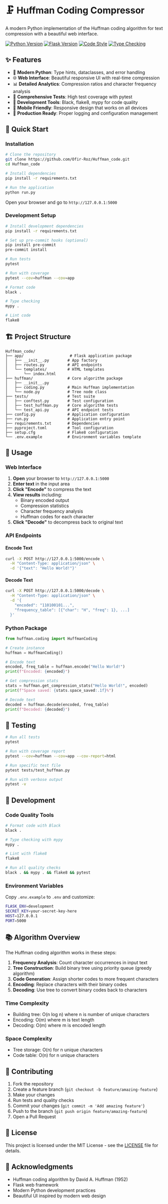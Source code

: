 # 🗜️ Huffman Coding Compressor

A modern Python implementation of the Huffman coding algorithm for text compression with a beautiful web interface.

[![Python Version](https://img.shields.io/badge/python-3.10+-blue.svg)](https://python.org)
[![Flask Version](https://img.shields.io/badge/flask-2.3+-green.svg)](https://flask.palletsprojects.com/)
[![Code Style](https://img.shields.io/badge/code%20style-black-000000.svg)](https://github.com/psf/black)
[![Type Checking](https://img.shields.io/badge/type%20checking-mypy-blue.svg)](http://mypy-lang.org/)

## ✨ Features

- 🎯 **Modern Python**: Type hints, dataclasses, and error handling
- 🌐 **Web Interface**: Beautiful responsive UI with real-time compression
- 📊 **Detailed Analytics**: Compression ratios and character frequency analysis
- 🧪 **Comprehensive Tests**: High test coverage with pytest
- 🔧 **Development Tools**: Black, flake8, mypy for code quality
- 📱 **Mobile Friendly**: Responsive design that works on all devices
- 🚀 **Production Ready**: Proper logging and configuration management

## 🚀 Quick Start

### Installation

```bash
# Clone the repository
git clone https://github.com/Ofir-Roz/Huffman_code.git
cd Huffman_code

# Install dependencies
pip install -r requirements.txt

# Run the application
python run.py
```

Open your browser and go to `http://127.0.0.1:5000`

### Development Setup

```bash
# Install development dependencies
pip install -r requirements.txt

# Set up pre-commit hooks (optional)
pip install pre-commit
pre-commit install

# Run tests
pytest

# Run with coverage
pytest --cov=huffman --cov=app

# Format code
black .

# Type checking
mypy .

# Lint code
flake8
```

## 🏗️ Project Structure

```
Huffman_code/
├── app/                    # Flask application package
│   ├── __init__.py        # App factory
│   ├── routes.py          # API endpoints
│   └── templates/         # HTML templates
│       └── index.html
├── huffman/               # Core algorithm package
│   ├── __init__.py
│   ├── coding.py          # Main Huffman implementation
│   └── node.py            # Tree node class
├── tests/                 # Test suite
│   ├── conftest.py        # Test configuration
│   ├── test_huffman.py    # Core algorithm tests
│   └── test_api.py        # API endpoint tests
├── config.py              # Application configuration
├── run.py                 # Application entry point
├── requirements.txt       # Dependencies
├── pyproject.toml         # Tool configuration
├── setup.cfg              # Flake8 configuration
└── .env.example           # Environment variables template
```

## 🎯 Usage

### Web Interface

1. **Open** your browser to `http://127.0.0.1:5000`
2. **Enter text** in the input area
3. **Click "Encode"** to compress the text
4. **View results** including:
   - Binary encoded output
   - Compression statistics
   - Character frequency analysis
   - Huffman codes for each character
5. **Click "Decode"** to decompress back to original text

### API Endpoints

#### Encode Text
```bash
curl -X POST http://127.0.0.1:5000/encode \
  -H "Content-Type: application/json" \
  -d '{"text": "Hello World!"}'
```

#### Decode Text
```bash
curl -X POST http://127.0.0.1:5000/decode \
  -H "Content-Type: application/json" \
  -d '{
    "encoded": "110100101...",
    "frequency_table": [{"char": "H", "freq": 1}, ...]
  }'
```

### Python Package

```python
from huffman.coding import HuffmanCoding

# Create instance
huffman = HuffmanCoding()

# Encode text
encoded, freq_table = huffman.encode("Hello World!")
print(f"Encoded: {encoded}")

# Get compression stats
stats = huffman.get_compression_stats("Hello World!", encoded)
print(f"Space saved: {stats.space_saved:.1f}%")

# Decode text
decoded = huffman.decode(encoded, freq_table)
print(f"Decoded: {decoded}")
```

## 🧪 Testing

```bash
# Run all tests
pytest

# Run with coverage report
pytest --cov=huffman --cov=app --cov-report=html

# Run specific test file
pytest tests/test_huffman.py

# Run with verbose output
pytest -v
```

## 🔧 Development

### Code Quality Tools

```bash
# Format code with Black
black .

# Type checking with mypy
mypy .

# Lint with flake8
flake8

# Run all quality checks
black . && mypy . && flake8 && pytest
```

### Environment Variables

Copy `.env.example` to `.env` and customize:

```bash
FLASK_ENV=development
SECRET_KEY=your-secret-key-here
HOST=127.0.0.1
PORT=5000
```

## 📚 Algorithm Overview

The Huffman coding algorithm works in these steps:

1. **Frequency Analysis**: Count character occurrences in input text
2. **Tree Construction**: Build binary tree using priority queue (greedy algorithm)
3. **Code Generation**: Assign shorter codes to more frequent characters
4. **Encoding**: Replace characters with their binary codes
5. **Decoding**: Use tree to convert binary codes back to characters

### Time Complexity
- Building tree: O(n log n) where n is number of unique characters
- Encoding: O(m) where m is text length
- Decoding: O(m) where m is encoded length

### Space Complexity
- Tree storage: O(n) for n unique characters
- Code table: O(n) for n unique characters

## 🤝 Contributing

1. Fork the repository
2. Create a feature branch (`git checkout -b feature/amazing-feature`)
3. Make your changes
4. Run tests and quality checks
5. Commit your changes (`git commit -m 'Add amazing feature'`)
6. Push to the branch (`git push origin feature/amazing-feature`)
7. Open a Pull Request

## 📄 License

This project is licensed under the MIT License - see the [LICENSE](LICENSE) file for details.

## 🙏 Acknowledgments

- Huffman coding algorithm by David A. Huffman (1952)
- Flask web framework
- Modern Python development practices
- Beautiful UI inspired by modern web design
